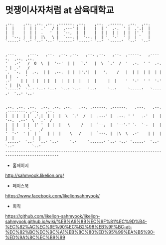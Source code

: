 # 멋쟁이사자처럼 at 삼육대학교


 ```                                                                                             
,--.    ,--. ,--. ,--. ,------. ,--.    ,--.  ,-----.  ,--.  ,--.                             
|  |    |  | |  .'   / |  .---' |  |    |  | '  .-.  ' |  ,'.|  |                             
|  |    |  | |  .   '  |  `--,  |  |    |  | |  | |  | |  |' '  |                             
|  '--. |  | |  |\   \ |  `---. |  '--. |  | '  '-'  ' |  | `   |                             
`-----' `--' `--' '--' `------' `-----' `--'  `-----'  `--'  `--'                             
                                                                                              
                                                                                              
 ,---.     ,---.   ,--.  ,--. ,--.   ,--. ,--.   ,--.  ,-----.   ,-----.  ,--. ,--.           
'   .-'   /  O  \  |  '--'  | |   `.'   |  \  `.'  /  '  .-.  ' '  .-.  ' |  .'   /           
`.  `-.  |  .-.  | |  .--.  | |  |'.'|  |   '.    /   |  | |  | |  | |  | |  .   '            
.-'    | |  | |  | |  |  |  | |  |   |  |     |  |    '  '-'  ' '  '-'  ' |  |\   \           
`-----'  `--' `--' `--'  `--' `--'   `--'     `--'     `-----'   `-----'  `--' '--'           
                                                                                              
                                                                                              
,--. ,--. ,--.  ,--. ,--. ,--.   ,--. ,------. ,------.   ,---.   ,--. ,--------. ,--.   ,--. 
|  | |  | |  ,'.|  | |  |  \  `.'  /  |  .---' |  .--. ' '   .-'  |  | '--.  .--'  \  `.'  /  
|  | |  | |  |' '  | |  |   \     /   |  `--,  |  '--'.' `.  `-.  |  |    |  |      '.    /   
'  '-'  ' |  | `   | |  |    \   /    |  `---. |  |\  \  .-'    | |  |    |  |        |  |    
 `-----'  `--'  `--' `--'     `-'     `------' `--' '--' `-----'  `--'    `--'        `--'    
----------------------------------------------------------------------------------------------                                                                                           
```


- 홈페이지

 http://sahmyook.likelion.org/
 
- 페이스북 

 https://www.facebook.com/likelionsahmyook/
 
- 회칙

 https://github.com/likelion-sahmyook/likelion-sahmyook.github.io/wiki/%EB%A9%8B%EC%9F%81%EC%9D%B4-%EC%82%AC%EC%9E%90%EC%B2%98%EB%9F%BC-at-%EC%82%BC%EC%9C%A1%EB%8C%80%ED%95%99%EA%B5%90-%ED%9A%8C%EC%B9%99


